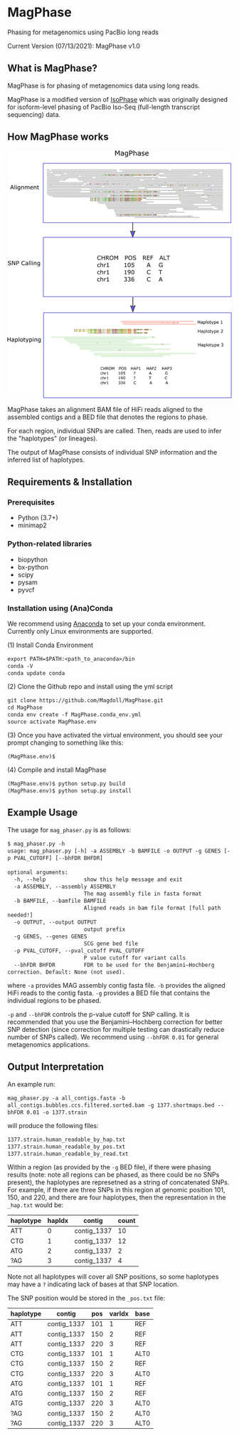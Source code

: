 # MagPhase
Phasing for metagenomics using PacBio long reads

Current Version (07/13/2021): MagPhase v1.0


## What is MagPhase?

MagPhase is for phasing of metagenomics data using long reads. 

MagPhase is a modified version of [IsoPhase](https://github.com/Magdoll/cDNA_Cupcake/wiki/IsoPhase:-Haplotyping-using-Iso-Seq-data) which was originally designed for isoform-level phasing of PacBio Iso-Seq (full-length transcript sequencing) data.

## How MagPhase works

![](https://github.com/Magdoll/images_public/blob/master/IsoPhase_MagPhase/magphase_workflow_for_DerekPaper.png?raw=true)

MagPhase takes an alignment BAM file of HiFi reads aligned to the assembled contigs and a BED file that denotes the regions to phase.

For each region, individual SNPs are called. Then, reads are used to infer the "haplotypes" (or lineages).

The output of MagPhase consists of individual SNP information and the inferred list of haplotypes. 


## Requirements & Installation

### Prerequisites

* Python (3.7+)
* minimap2

### Python-related libraries

* biopython
* bx-python
* scipy
* pysam
* pyvcf

### Installation using (Ana)Conda 

We recommend using [Anaconda](https://www.anaconda.com/products/individual) to set up your conda environment. Currently only Linux environments are supported.

(1) Install Conda Environment

```
export PATH=$PATH:<path_to_anaconda>/bin
conda -V
conda update conda
```

(2) Clone the Github repo and install using the yml script

```
git clone https://github.com/Magdoll/MagPhase.git
cd MagPhase
conda env create -f MagPhase.conda_env.yml
source activate MagPhase.env
```

(3) Once you have activated the virtual environment, you should see your prompt changing to something like this:

```
(MagPhase.env)$
```

(4) Compile and install MagPhase

```
(MagPhase.env)$ python setup.py build
(MagPhase.env)$ python setup.py install
```


## Example Usage

The usage for `mag_phaser.py` is as follows:

```
$ mag_phaser.py -h
usage: mag_phaser.py [-h] -a ASSEMBLY -b BAMFILE -o OUTPUT -g GENES [-p PVAL_CUTOFF] [--bhFDR BHFDR]

optional arguments:
  -h, --help            show this help message and exit
  -a ASSEMBLY, --assembly ASSEMBLY
                        The mag assembly file in fasta format
  -b BAMFILE, --bamfile BAMFILE
                        Aligned reads in bam file format [full path needed!]
  -o OUTPUT, --output OUTPUT
                        output prefix
  -g GENES, --genes GENES
                        SCG gene bed file
  -p PVAL_CUTOFF, --pval_cutoff PVAL_CUTOFF
                        P value cutoff for variant calls
  --bhFDR BHFDR         FDR to be used for the Benjamini–Hochberg correction. Default: None (not used).

```

where `-a` provides MAG assembly contig fasta file. `-b` provides the aligned HiFi reads to the contig fasta. `-g` provides a BED file that contains the individual regions to be phased.

`-p` and `--bhFDR` controls the p-value cutoff for SNP calling. It is recommended that you use the Benjamini–Hochberg correction for better SNP detection (since correction for multiple testing can drastically reduce number of SNPs called). We recommend using `--bhFDR 0.01` for general metagenomics applications.


## Output Interpretation

An example run:

```
mag_phaser.py -a all_contigs.fasta -b all_contigs.bubbles.ccs.filtered.sorted.bam -g 1377.shortmaps.bed --bhFDR 0.01 -o 1377.strain
```

will produce the following files:

```
1377.strain.human_readable_by_hap.txt  
1377.strain.human_readable_by_pos.txt  
1377.strain.human_readable_by_read.txt
```

Within a region (as provided by the `-g` BED file), if there were phasing results (note: note all regions can be phased, as there could be no SNPs present), the haplotypes are represetned as a string of concatenated SNPs. For example, if there are three SNPs in this region at genomic position 101, 150, and 220, and there are four haplotypes, then the representation in the `_hap.txt` would be:

|haplotype|hapIdx|contig|count|
|---|---|---|---|
|ATT|0  |contig\_1337|10|
|CTG|1  |contig\_1337|12|
|ATG|2  |contig\_1337|2|
|?AG|3  |contig\_1337|4|

Note not all haplotypes will cover all SNP positions, so some haplotypes may have a `?` indicating lack of bases at that SNP location.

The SNP position would be stored in the `_pos.txt` file:

|haplotype|contig      |pos|varIdx|base|
|---------|------------|---|------|----|
|ATT      |contig\_1337|101|1     |REF |
|ATT      |contig\_1337|150|2     |REF |
|ATT      |contig\_1337|220|3     |REF |
|CTG      |contig\_1337|101|1     |ALT0 |
|CTG      |contig\_1337|150|2     |REF |
|CTG      |contig\_1337|220|3     |ALT0 |
|ATG      |contig\_1337|101|1     |REF |
|ATG      |contig\_1337|150|2     |REF |
|ATG      |contig\_1337|220|3     |ALT0 |
|?AG      |contig\_1337|150|2     |ALT0 |
|?AG      |contig\_1337|220|3     |ALT0 |

